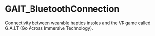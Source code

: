 # GAIT_BluetoothConnection

Connectivity between wearable haptics insoles and the VR game called G.A.I.T (Go Across Immersive Technology).
